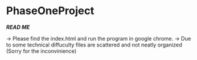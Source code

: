 # PhaseOneProject
*****************************READ ME*****************************

-> Please find the index.html and run the program in google chrome.
-> Due to some technical diffuculty files are scattered and not neatly organized (Sorry for the inconvinience)


